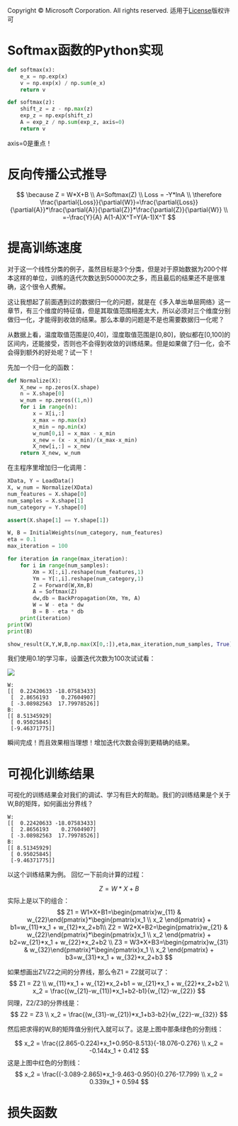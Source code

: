 Copyright © Microsoft Corporation. All rights reserved.
  适用于[License](https://github.com/Microsoft/ai-edu/blob/master/LICENSE.md)版权许可
  
# Softmax函数的Python实现

```Python
def softmax(x):
    e_x = np.exp(x)
    v = np.exp(x) / np.sum(e_x)
    return v
```


```Python
def softmax(z):
    shift_z = z - np.max(z)
    exp_z = np.exp(shift_z)
    A = exp_z / np.sum(exp_z, axis=0)
    return v
```
axis=0是重点！

# 反向传播公式推导

$$
\because
Z = W*X+B \\
A=Softmax(Z) \\
Loss = -Y*lnA \\
\therefore
\frac{\partial{Loss}}{\partial{W}}=\frac{\partial{Loss}}{\partial{A}}*\frac{\partial{A}}{\partial{Z}}*\frac{\partial{Z}}{\partial{W}} \\
=-\frac{Y}{A} A(1-A)X^T=Y(A-1)X^T
$$

# 提高训练速度

对于这一个线性分类的例子，虽然目标是3个分类，但是对于原始数据为200个样本这样的单位，训练的迭代次数达到50000次之多，而且最后的结果还不是很准确，这个很令人费解。

这让我想起了前面遇到过的数据归一化的问题，就是在《多入单出单层网络》这一章节，有三个维度的特征值，但是其取值范围相差太大，所以必须对三个维度分别做归一化，才能得到收敛的结果。那么本章的问题是不是也需要数据归一化呢？

从数据上看，温度取值范围是[0,40]，湿度取值范围是[0,80]，貌似都在[0,100]的区间内，还能接受，否则也不会得到收敛的训练结果。但是如果做了归一化，会不会得到额外的好处呢？试一下！

先加一个归一化的函数：

```Python
def Normalize(X):
    X_new = np.zeros(X.shape)
    n = X.shape[0]
    w_num = np.zeros((1,n))
    for i in range(n):
        x = X[i,:]
        x_max = np.max(x)
        x_min = np.min(x)
        w_num[0,i] = x_max - x_min
        x_new = (x - x_min)/(x_max-x_min)
        X_new[i,:] = x_new
    return X_new, w_num
```

在主程序里增加归一化调用：
```Python
XData, Y = LoadData()
X, w_num = Normalize(XData)
num_features = X.shape[0]
num_samples = X.shape[1]
num_category = Y.shape[0]

assert(X.shape[1] == Y.shape[1])

W, B = InitialWeights(num_category, num_features)
eta = 0.1
max_iteration = 100

for iteration in range(max_iteration):
    for i in range(num_samples):
        Xm = X[:,i].reshape(num_features,1)
        Ym = Y[:,i].reshape(num_category,1)
        Z = Forward(W,Xm,B)
        A = Softmax(Z)
        dw,db = BackPropagation(Xm, Ym, A)
        W = W - eta * dw
        B = B - eta * db
    print(iteration)
print(W)
print(B)

show_result(X,Y,W,B,np.max(X[0,:]),eta,max_iteration,num_samples, True)
```
我们使用0.1的学习率，设置迭代次数为100次试试看：

![](
https://raw.githubusercontent.com/Microsoft/ai-edu/xiaowuhu/AddBlog6/B-%E6%95%99%E5%AD%A6%E6%A1%88%E4%BE%8B%E4%B8%8E%E5%AE%9E%E8%B7%B5/B6-%E4%BA%BA%E5%B7%A5%E6%99%BA%E8%83%BD%E5%9F%BA%E6%9C%AC%E5%8E%9F%E7%90%86%E7%AE%80%E6%98%8E%E6%95%99%E7%A8%8B/Images/6/200-100-010.png)


```
W:
[[  0.22420633 -18.07583433]
 [  2.8656193    0.27604907]
 [ -3.08982563  17.79978526]]
B:
[[ 8.51345929]
 [ 0.95025845]
 [-9.46371775]]
```

瞬间完成！而且效果相当理想！增加迭代次数会得到更精确的结果。


# 可视化训练结果

可视化的训练结果会对我们的调试、学习有巨大的帮助。我们的训练结果是个关于W,B的矩阵，如何画出分界线？

```
W:
[[  0.22420633 -18.07583433]
 [  2.8656193    0.27604907]
 [ -3.08982563  17.79978526]]
B:
[[ 8.51345929]
 [ 0.95025845]
 [-9.46371775]]
```
以这个训练结果为例。
回忆一下前向计算的过程：

$$
Z = W*X+B
$$
实际上是以下的组合：
$$
Z1 = W1*X+B1=\begin{pmatrix}w_{11} & w_{22}\end{pmatrix}*\begin{pmatrix}x_1 \\ x_2 \end{pmatrix} + b1=w_{11}*x_1 + w_{12}*x_2+b1\\
Z2 = W2*X+B2=\begin{pmatrix}w_{21} & w_{22}\end{pmatrix}*\begin{pmatrix}x_1 \\ x_2 \end{pmatrix} + b2=w_{21}*x_1 + w_{22}*x_2+b2 \\
Z3 = W3*X+B3=\begin{pmatrix}w_{31} & w_{32}\end{pmatrix}*\begin{pmatrix}x_1 \\ x_2 \end{pmatrix} + b3=w_{31}*x_1 + w_{32}*x_2+b3
$$

如果想画出Z1/Z2之间的分界线，那么令Z1 = Z2就可以了：
$$
Z1 = Z2 \\
w_{11}*x_1 + w_{12}*x_2+b1 = w_{21}*x_1 + w_{22}*x_2+b2 \\
x_2 = \frac{(w_{21}-w_{11})*x_1+b2-b1}{w_{12}-w_{22}}
$$
同理，Z2/Z3的分界线是：
$$
Z2 = Z3 \\
x_2 = \frac{(w_{31}-w_{21})*x_1+b3-b2}{w_{22}-w_{32}}
$$

然后把求得的W,B的矩阵值分别代入就可以了。这是上图中那条绿色的分割线：

$$
x_2 = \frac{(2.865-0.224)*x_1+0.950-8.513}{-18.076-0.276} \\
x_2 = -0.144x_1 + 0.412
$$
这是上图中红色的分割线：
$$
x_2 = \frac{(-3.089-2.865)*x_1-9.463-0.950}{0.276-17.799} \\
x_2 = 0.339x_1 + 0.594
$$


# 损失函数

